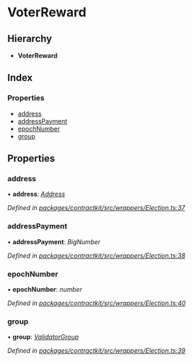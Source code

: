 # VoterReward

## Hierarchy

* **VoterReward**

## Index

### Properties

* [address](_wrappers_election_.voterreward.md#address)
* [addressPayment](_wrappers_election_.voterreward.md#addresspayment)
* [epochNumber](_wrappers_election_.voterreward.md#epochnumber)
* [group](_wrappers_election_.voterreward.md#group)

## Properties

### address

• **address**: [_Address_](../modules/_base_.md#address)

_Defined in_ [_packages/contractkit/src/wrappers/Election.ts:37_](https://github.com/celo-org/celo-monorepo/blob/master/packages/contractkit/src/wrappers/Election.ts#L37)

### addressPayment

• **addressPayment**: _BigNumber_

_Defined in_ [_packages/contractkit/src/wrappers/Election.ts:38_](https://github.com/celo-org/celo-monorepo/blob/master/packages/contractkit/src/wrappers/Election.ts#L38)

### epochNumber

• **epochNumber**: _number_

_Defined in_ [_packages/contractkit/src/wrappers/Election.ts:40_](https://github.com/celo-org/celo-monorepo/blob/master/packages/contractkit/src/wrappers/Election.ts#L40)

### group

• **group**: [_ValidatorGroup_](_wrappers_validators_.validatorgroup.md)

_Defined in_ [_packages/contractkit/src/wrappers/Election.ts:39_](https://github.com/celo-org/celo-monorepo/blob/master/packages/contractkit/src/wrappers/Election.ts#L39)

